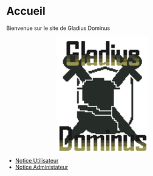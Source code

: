 # Accueil

Bienvenue sur le site de Gladius Dominus

<p align="center">
  <img height=300 src="img/logoGladius.png">
</p>


- [Notice Utilisateur](userNotice.md)
- [Notice Administateur](adminNotice.md)
